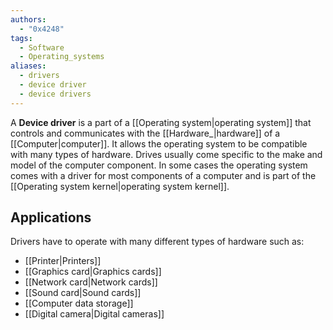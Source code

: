 ```yaml
---
authors: 
  - "0x4248"
tags:
  - Software
  - Operating_systems
aliases:
  - drivers
  - device driver
  - device drivers
---
```

A **Device driver** is a part of a [[Operating system|operating system]] that controls and communicates with the [[Hardware_|hardware]] of a [[Computer|computer]]. It allows the operating system to be compatible with many types of hardware. Drives usually come specific to the make and model of the computer component. In some cases the operating system comes with a driver for most components of a computer and is part of the [[Operating system kernel|operating system kernel]].

## Applications
Drivers have to operate with many different types of hardware such as:
- [[Printer|Printers]]
- [[Graphics card|Graphics cards]]
- [[Network card|Network cards]]
- [[Sound card|Sound cards]]
- [[Computer data storage]]
- [[Digital camera|Digital cameras]]
